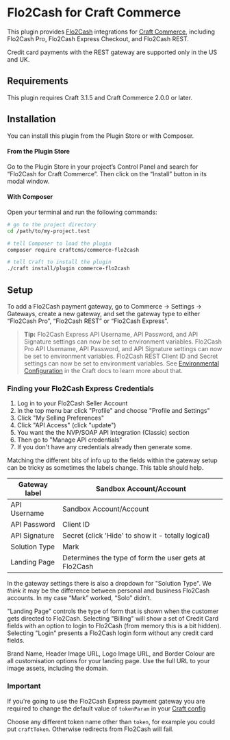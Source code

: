 # Flo2Cash for Craft Commerce

This plugin provides [Flo2Cash](https://www.flo2cash.co.nz/) integrations for [Craft Commerce](https://craftcms.com/commerce), including Flo2Cash Pro, Flo2Cash Express Checkout, and Flo2Cash REST.

Credit card payments with the REST gateway are supported only in the US and UK.

## Requirements

This plugin requires Craft 3.1.5 and Craft Commerce 2.0.0 or later.

## Installation

You can install this plugin from the Plugin Store or with Composer.

#### From the Plugin Store

Go to the Plugin Store in your project’s Control Panel and search for “Flo2Cash for Craft Commerce”. Then click on the “Install” button in its modal window.

#### With Composer

Open your terminal and run the following commands:

```bash
# go to the project directory
cd /path/to/my-project.test

# tell Composer to load the plugin
composer require craftcms/commerce-flo2cash

# tell Craft to install the plugin
./craft install/plugin commerce-flo2cash
```

## Setup

To add a Flo2Cash payment gateway, go to Commerce → Settings → Gateways, create a new gateway, and set the gateway type to either “Flo2Cash Pro”, “Flo2Cash REST” or “Flo2Cash Express”.

> **Tip:**
> Flo2Cash Express API Username, API Password, and API Signature settings can now be set to environment variables.
> Flo2Cash Pro API Username, API Password, and API Signature settings can now be set to environment variables.
> Flo2Cash REST Client ID and Secret settings can now be set to environment variables.
> See [Environmental Configuration](https://docs.craftcms.com/v3/config/environments.html) in the Craft docs to learn more about that.

### Finding your Flo2Cash Express Credentials

1) Log in to your Flo2Cash Seller Account
2) In the top menu bar click "Profile" and choose "Profile and Settings"
3) Click "My Selling Preferences"
4) Click "API Access" (click "update")
5) You want the the NVP/SOAP API Integration (Classic) section
6) Then go to "Manage API credentials"
7) If you don't have any credentials already then generate some.

Matching the different bits of info up to the fields within the gateway setup can be tricky as sometimes the labels change. This table should help.

| Gateway label         | Sandbox Account/Account					|
| ----------------------|---------------------------------------------------------------|
| API Username		| Sandbox Account/Account					|
| API Password		| Client ID							|
| API Signature		| Secret (click 'Hide' to show it - totally logical)		|
| Solution Type		| Mark							        |
| Landing Page		| Determines the type of form the user gets at Flo2Cash	        |

In the gateway settings there is also a dropdown for "Solution Type". We *think* it may be the difference between personal and business Flo2Cash accounts. In my case “Mark” worked, “Solo” didn’t.

"Landing Page" controls the type of form that is shown when the customer gets directed to Flo2Cash.
Selecting "Billing" will show a set of Credit Card fields with an option to login to Flo2Cash (from memory this is a bit hidden).
Selecting "Login" presents a Flo2Cash login form without any credit card fields.

Brand Name, Header Image URL, Logo Image URL, and Border Colour are all customisation options for your landing page. Use the full URL to your image assets, including the domain.

### Important
If you're going to use the Flo2Cash Express payment gateway you are required to change the default value of ```tokenParam``` in your
[Craft config](https://docs.craftcms.com/api/v3/craft-config-generalconfig.html#$tokenParam-detail)

Choose any different token name other than ```token```, for example you could put ```craftToken```. Otherwise redirects from Flo2Cash will fail.
